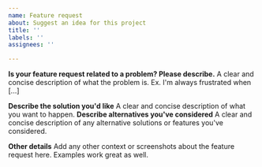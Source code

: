 ```yaml
---
name: Feature request
about: Suggest an idea for this project
title: ''
labels: ''
assignees: ''

---
```


**Is your feature request related to a problem? Please describe.**
A clear and concise description of what the problem is. Ex. I'm always frustrated when [...]

**Describe the solution you'd like**
A clear and concise description of what you want to happen.
**Describe alternatives you've considered**
A clear and concise description of any alternative solutions or features you've considered.

**Other details**
Add any other context or screenshots about the feature request here. Examples work great as well.
